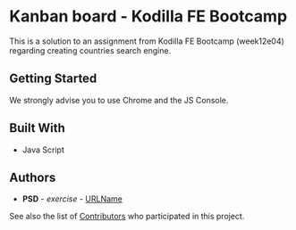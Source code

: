 # Kanban board - Kodilla FE Bootcamp

This is a solution to an assignment from Kodilla FE Bootcamp (week12e04) regarding creating countries search engine.

## Getting Started

We strongly advise you to use Chrome and the JS Console. 

## Built With
* Java Script

## Authors

* **PSD** - *exercise* - [URLName](URL)

See also the list of [Contributors](https://github.com/psdubowik/kodilla-w12e04-kanban/graphs/contributors) who participated in this project.
